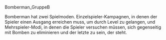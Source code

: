 Bomberman_GruppeB

Bomberman hat zwei Spielmoden. Einzelspieler-Kampagnen, in denen der Spieler einen Ausgang erreichen muss, um durch Level zu gelangen, 
und Mehrspieler-Modi, in denen die Spieler versuchen müssen, sich gegenseitig mit Bomben zu eliminieren und der letzte zu sein, der steht.

